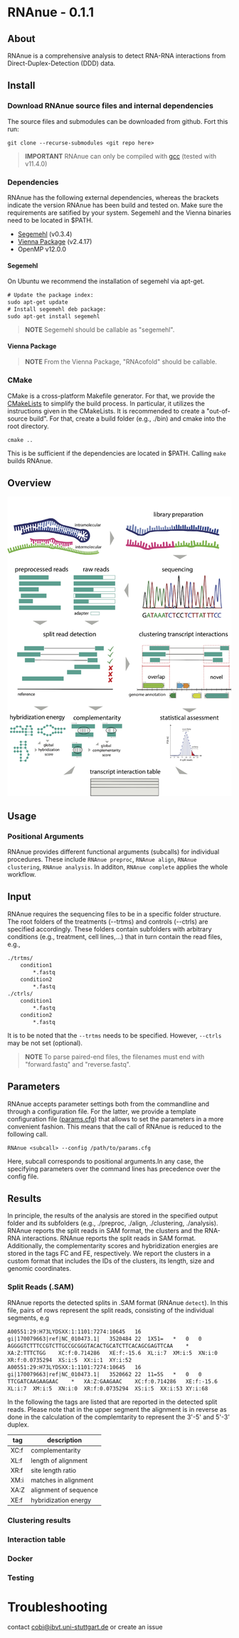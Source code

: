 # RNAnue - 0.1.1

## About
RNAnue is a comprehensive analysis to detect RNA-RNA interactions from Direct-Duplex-Detection (DDD) data.

## Install
### Download RNAnue source files and internal dependencies
The source files and submodules can be downloaded from github.
Fort this run:
```
git clone --recurse-submodules <git repo here>
```

> **IMPORTANT**  RNAnue can only be compiled with [gcc](https://gcc.gnu.org) (tested with v11.4.0)

### Dependencies
RNAnue has the following external dependencies, whereas the brackets indicate the version RNAnue has 
been build and tested on. Make sure the requirements are satified by your system.
Segemehl and the Vienna binaries need to be located in $PATH.

* [Segemehl](http://www.bioinf.uni-leipzig.de/Software/segemehl/) (v0.3.4)
* [Vienna Package](https://www.tbi.univie.ac.at/RNA/#binary_packages) (v2.4.17)
* OpenMP v12.0.0

#### Segemehl
On Ubuntu we recommend the installation of segemehl via apt-get.
``` 
# Update the package index:
sudo apt-get update
# Install segemehl deb package:
sudo apt-get install segemehl
```

> **NOTE**  Segemehl should be callable as "segemehl".

#### Vienna Package

> **NOTE**  From the Vienna Package, "RNAcofold" should be callable.

### CMake 
CMake is a cross-platform Makefile generator. For that, we provide the [CMakeLists](./source/CMakeLists.txt) 
to simplify the build process. In particular, it utilizes the instructions given in the CMakeLists.
It is recommended to create a "out-of-source build". For that, create a build folder (e.g., ./bin)
and cmake into the root directory.
```
cmake ..
```
This is be sufficient if the dependencies are located in $PATH. Calling `make` builds RNAnue. 

## Overview

![Principle](principle.png)

## Usage

### Positional Arguments
RNAnue provides different functional arguments (subcalls) for individual procedures. These include `RNAnue preproc`, 
`RNAnue align`, `RNAnue clustering`, `RNAnue analysis`. In additon, `RNAnue complete` applies the whole workflow.

## Input
RNAnue requires the sequencing files to be in a specific folder structure. The root folders of the 
treatments (--trtms) and controls (--ctrls) are specified accordingly. These folders contain subfolders
with arbitrary conditions (e.g., treatment, cell lines,...) that in turn contain the read files, e.g.,

```
./trtms/
    condition1
        *.fastq
    condition2
        *.fastq
./ctrls/
    condition1
        *.fastq
    condition2
        *.fastq
```
It is to be noted that the `--trtms` needs to be specified. However, `--ctrls` may be not set (optional).

> **NOTE**  To parse paired-end files, the filenames must end with "forward.fastq" and "reverse.fastq".

## Parameters
RNAnue accepts parameter settings both from the commandline and through a configuration file.
For the latter, we provide a template configuration file ([params.cfg](./example/params.cfg)) that
allows to set the parameters in a more convenient fashion. This means that the call of RNAnue 
is reduced to the following call. 
```
RNAnue <subcall> --config /path/to/params.cfg
```
Here, subcall corresponds to positional arguments.In any case, the specifying parameters over the command lines has 
precedence over the config file.

## Results

In principle, the results of the analysis are stored in the specified output folder and its subfolders
(e.g., ./preproc, ./align, ./clustering, ./analysis). RNAnue reports the split reads in SAM format, the clusters
and the RNA-RNA interactions. RNAnue reports the split reads in SAM format. Additionally, the complementarity 
scores and hybridization energies are stored in the tags FC and FE, respectively. We report the clusters in a
custom format that includes the IDs of the clusters, its length, size and genomic coordinates.

### Split Reads (.SAM)

RNAnue reports the detected splits in .SAM format (RNAnue `detect`). In this file, pairs of rows represent the
split reads, consisting of the individual segments, e.g
```
A00551:29:H73LYDSXX:1:1101:7274:10645	16	gi|170079663|ref|NC_010473.1|	3520484	22	1X51=	*	0	0	AGGGGTCTTTCCGTCTTGCCGCGGGTACACTGCATCTTCACAGCGAGTTCAA	*	XA:Z:TTTCTGG	XC:f:0.714286	XE:f:-15.6	XL:i:7	XM:i:5	XN:i:0	XR:f:0.0735294	XS:i:5	XX:i:1	XY:i:52
A00551:29:H73LYDSXX:1:1101:7274:10645	16	gi|170079663|ref|NC_010473.1|	3520662	22	11=5S	*	0	0	TTCGATCAAGAAGAAC	*	XA:Z:GAAGAAC	XC:f:0.714286	XE:f:-15.6	XL:i:7	XM:i:5	XN:i:0	XR:f:0.0735294	XS:i:5	XX:i:53	XY:i:68

```
In the following the tags are listed that are reported in the detected split reads. Please note that in the upper 
segment the alignment is in reverse as done in the calculation of the complemtarity to represent the 3'-5' and 5'-3' 
duplex.

| tag | description |
| --- | ----------- |
| XC:f | complementarity |
| XL:f | length of alignment |
| XR:f | site length ratio |
| XM:i | matches in alignment |
| XA:Z | alignment of sequence | 
| XE:f | hybridization energy |

### Clustering results


### Interaction table


### Docker


### Testing

# Troubleshooting
contact cobi@ibvt.uni-stuttgart.de or create an issue
